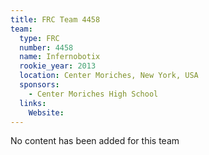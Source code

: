 ```yaml
---
title: FRC Team 4458
team:
  type: FRC
  number: 4458
  name: Infernobotix
  rookie_year: 2013
  location: Center Moriches, New York, USA
  sponsors:
    - Center Moriches High School
  links:
    Website: 
---
```

No content has been added for this team